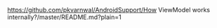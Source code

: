 https://github.com/pkvarnwal/AndroidSupport/How ViewModel works internally?/master/README.md?plain=1

